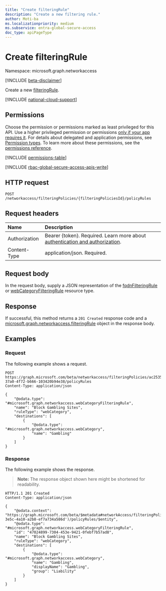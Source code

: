 ```yaml
---
title: "Create filteringRule"
description: "Create a new filtering rule."
author: Moti-ba
ms.localizationpriority: medium
ms.subservice: entra-global-secure-access
doc_type: apiPageType
---
```


# Create filteringRule
Namespace: microsoft.graph.networkaccess

[!INCLUDE [beta-disclaimer](../../includes/beta-disclaimer.md)]

Create a new [filteringRule](../resources/networkaccess-filteringrule.md).

[!INCLUDE [national-cloud-support](../../includes/global-only.md)]

## Permissions
Choose the permission or permissions marked as least privileged for this API. Use a higher privileged permission or permissions [only if your app requires it](/graph/permissions-overview#best-practices-for-using-microsoft-graph-permissions). For details about delegated and application permissions, see [Permission types](/graph/permissions-overview#permission-types). To learn more about these permissions, see the [permissions reference](/graph/permissions-reference).

<!-- { "blockType": "permissions", "name": "networkaccess_filteringrule_post" } -->
[!INCLUDE [permissions-table](../includes/permissions/networkaccess-filteringrule-post-permissions.md)]

[!INCLUDE [rbac-global-secure-access-apis-write](../includes/rbac-for-apis/rbac-global-secure-access-apis-write.md)]

## HTTP request

<!-- {
  "blockType": "ignored"
}
-->
``` http
POST /networkaccess/filteringPolicies/{filteringPoliciesId}/policyRules
```

## Request headers
|Name|Description|
|:---|:---|
|Authorization|Bearer {token}. Required. Learn more about [authentication and authorization](/graph/auth/auth-concepts).|
|Content-Type|application/json. Required.|

## Request body

In the request body, supply a JSON representation of the [fqdnFilteringRule](../resources/networkaccess-fqdnfilteringrule.md) or [webCategoryFilteringRule](../resources/networkaccess-webcategoryfilteringrule.md) resource type.

## Response

If successful, this method returns a `201 Created` response code and a [microsoft.graph.networkaccess.filteringRule](../resources/networkaccess-filteringrule.md) object in the response body.

## Examples

### Request
The following example shows a request.

<!-- {
  "blockType": "request",
  "name": "create_filteringrule"
}
-->
``` http
POST https://graph.microsoft.com/beta/networkaccess/filteringPolicies/ac253559-37a0-4f72-b666-103420b94e38/policyRules
Content-Type: application/json

{
    "@odata.type": "#microsoft.graph.networkaccess.webCategoryFilteringRule",
    "name": "Block Gambling Sites",
    "ruleType": "webCategory",
    "destinations": [
        {
            "@odata.type": "#microsoft.graph.networkaccess.webCategory",
            "name": "Gambling"
        }
    ]
}
```

### Response
The following example shows the response.
>**Note:** The response object shown here might be shortened for readability.
<!-- {
  "blockType": "response",
  "truncated": true,
  "@odata.type": "microsoft.graph.networkaccess.filteringRule"
}
-->
``` http
HTTP/1.1 201 Created
Content-Type: application/json

{
    "@odata.context": "https://graph.microsoft.com/beta/$metadata#networkAccess/filteringPolicies('49159c8f-3e5c-4a10-a2b8-ef7a734a586d')/policyRules/$entity",
    "@odata.type": "#microsoft.graph.networkaccess.webCategoryFilteringRule",
    "id": "47024899-7304-453e-9421-0febf7b57ad8",
    "name": "Block Gambling Sites",
    "ruleType": "webCategory",
    "destinations": [
        {
            "@odata.type": "#microsoft.graph.networkaccess.webCategory",
            "name": "Gambling",
            "displayName": "Gambling",
            "group": "Liability"
        }
    ]
}
```

